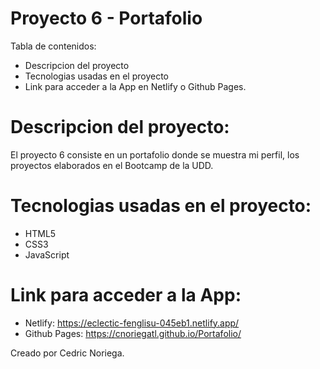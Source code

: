 # Proyecto 6 - Portafolio

Tabla de contenidos:

- Descripcion del proyecto
- Tecnologias usadas en el proyecto
- Link para acceder a la App en Netlify o Github Pages.

# Descripcion del proyecto:

El proyecto 6 consiste en un portafolio donde se muestra mi perfil, los proyectos elaborados en el Bootcamp de la UDD.

# Tecnologias usadas en el proyecto:

- HTML5
- CSS3
- JavaScript

# Link para acceder a la App:

- Netlify: https://eclectic-fenglisu-045eb1.netlify.app/
- Github Pages: https://cnoriegatl.github.io/Portafolio/

Creado por Cedric Noriega.
